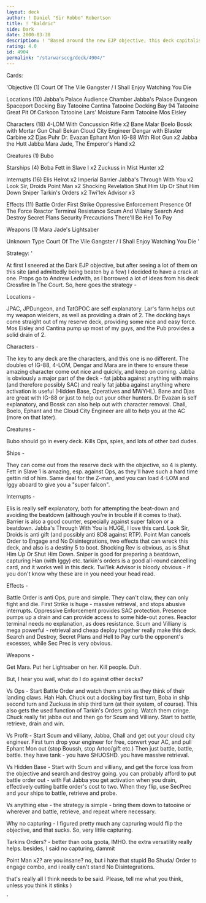 ```yaml
---
layout: deck
author: ! Daniel "Sir Robbo" Robertson
title: ! "Baldric"
side: Dark
date: 2000-03-30
description: ! "Based around the new EJP objective, this deck capitalises on the power of S&V + First Strike."
rating: 4.0
id: 4904
permalink: "/starwarsccg/deck/4904/"
---
```

Cards: 

'Objective (1)
Court Of The Vile Gangster / I Shall Enjoy Watching You Die

Locations (10)
Jabba's Palace Audience Chamber
Jabba's Palace Dungeon
Spaceport Docking Bay
Tatooine Cantina
Tatooine Docking Bay 94
Tatooine Great Pit Of Carkoon
Tatooine Lars' Moisture Farm
Tatooine Mos Eisley

Characters (18)
4-LOM With Concussion Rifle  x2
Bane Malar
Boelo
Bossk with Mortar Gun
Chall Bekan
Cloud City Engineer
Dengar with Blaster Carbine  x2
Djas Puhr
Dr. Evazan
Ephant Mon
IG-88 With Riot Gun  x2
Jabba the Hutt
Jabba
Mara Jade, The Emperor's Hand	x2

Creatures (1)
Bubo

Starships (4)
Boba Fett in Slave I  x2
Zuckuss in Mist Hunter	x2

Interrupts (16)
Elis Helrot  x2
Imperial Barrier
Jabba's Through With You  x2
Look Sir, Droids
Point Man  x2
Shocking Revelation
Shut Him Up Or Shut Him Down
Sniper
Tarkin's Orders  x2
Twi'lek Advisor  x3

Effects (11)
Battle Order
First Strike
Oppressive Enforcement
Presence Of The Force
Reactor Terminal
Resistance
Scum And Villainy
Search And Destroy
Secret Plans
Security Precautions
There'll Be Hell To Pay

Weapons (1)
Mara Jade's Lightsaber

Unknown Type
Court Of The Vile Gangster / I Shall Enjoy Watching You Die
'

Strategy: '

At first I sneered at the Dark EJP objective, but after seeing a lot of them on this site (and admittedly being beaten by a few) I decided to have a crack at one. Props go to Andrew Ledwith, as I borrowed a lot of ideas from his deck Crossfire In The Court.	So, here goes the strategy -

Locations -

JPAC, JPDungeon, and TatGPOC are self explanatory. Lar's farm helps out my weapon wielders, as well as providing a drain of 2. The docking bays come straight out of my reserve deck, providing some nice and easy force. Mos Eisley and Cantina pump up most of my guys, and the Pub provides a solid drain of 2.

Characters -

The key to any deck are the characters, and this one is no different. The doubles of IG-88, 4-LOM, Dengar and Mara are in there to ensure these amazing character come out nice and quickly, and keep on coming. Jabba is obviously a major part of the deck - fat jabba against anything with mains (and therefore possibly SAC) and really fat jabba against anything where activation is useful (Hidden Base, Operatives and MWYHL). Bane and Djas are great with IG-88 or just to help out your other hunters. Dr Evazan is self explanatory, and Bossk can also help out with character removal. Chall, Boelo, Ephant and the Cloud City Engineer are all to help you at the AC (more on that later).

Creatures -

Bubo should go in every deck. Kills Ops, spies, and lots of other bad dudes.

Ships -

They can come out from the reserve deck with the objective, so 4 is plenty. Fett in Slave 1 is amazing, esp. against Ops, as they'll have such a hard time gettin rid of him. Same deal for the Z-man, and you can load 4-LOM and Iggy aboard to give you a "super falcon".

Interrupts -

Elis is really self explanatory, both for attempting the beat-down and avoiding the beatdown (although you're in trouble if it comes to that). Barrier is also a good counter, especially against super falcon or a beatdown. Jabba's Through With You is HUGE, I love this card. Look Sir, Droids is anti gift (and possibly anti 8D8 against RTP). Point Man cancels Order to Engage and No Disintegrations, two effects that can wreck this deck, and also is a destiny 5 to boot. Shocking Rev is obvious, as is Shut Him Up Or Shut Him Down. Sniper is good for preparing a beatdown, capturing Han (with Iggy) etc. tarkin's orders is a good all-round cancelling card, and it works well in this deck. Twi'lek Advisor is bloody obvious - if you don't know why these are in you need your head read.

Effects -

Battle Order is anti Ops, pure and simple. They can't claw, they can only fight and die. First Strike is huge - massive retrieval, and stops abusive interrupts. Oppressive Enforcement provides SAC protection. Presence pumps up a drain and can provide access to some hide-out zones. Reactor terminal needs no explanation, as does resistance. Scum and Villiany is mega powerful - retrieval and cheap deploy together really make this deck. Search and Destroy, Secret Plans and Hell to Pay curb the opponent's excesses, while Sec Prec is very obvious.

Weapons -

Get Mara. Put her Lightsaber on her. Kill people. Duh.

But, I hear you wail, what do I do against other decks?

Vs Ops - Start Battle Order and watch them smirk as they think of their landing claws. Hah Hah. Chuck out a docking bay first turn, Boba in ship second turn and Zuckuss in ship third turn (at their system, of course). This also gets the used function of Tarkin's Orders going. Watch them cringe. Chuck really fat jabba out and then go for Scum and Villiany. Start to battle, retrieve, drain and win.

Vs Profit - Start Scum and villiany, Jabba, Chall and get out your cloud city engineer. First turn drop your engineer for free, convert your AC, and pull Ephant Mon out (stop Boussh, stop Artoo/gift etc.) Then just battle, battle, battle. they have tank - you have SHUOSHD. you have massive retrieval.

Vs Hidden Base - Start with Scum and villiany, and get the force loss from the objective and search and destroy going. you can probably afford to put battle order out - with Fat Jabba you get activation when you drain, effectively cutting battle order's cost to two. When they flip, use SecPrec and your ships to battle, retrieve and probe.

Vs anything else - the strategy is simple - bring them down to tatooine or wherever and battle, retrieve, and repeat where necessary.

Why no capturing - I figured pretty much any capruring would flip the objective, and that sucks. So, very little capturing.

Tarkins Orders? - better than oota goota, IMHO. the extra versatility really helps. besides, I said no capturing, dammit

Point Man x2? are you insane? no, but i hate that stupid Bo Shuda/ Order to engage combo, and i really can't stand No Disintegrations.

that's really all I think needs to be said. Please, tell me what you think, unless you think it stinks )

'
